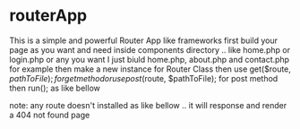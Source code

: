# routerApp
This is a simple and powerful Router App like frameworks
first build your page as you want and need inside components directory .. like home.php or login.php or any you want
I just biuld home.php, about.php and contact.php for example
then make a new instance for Router Class
then use get($route, $pathToFile); for get method
or use post($route, $pathToFile); for post method
then run();
as like bellow

note: any route doesn't installed as like bellow .. it will response and render a 404 not found page 
